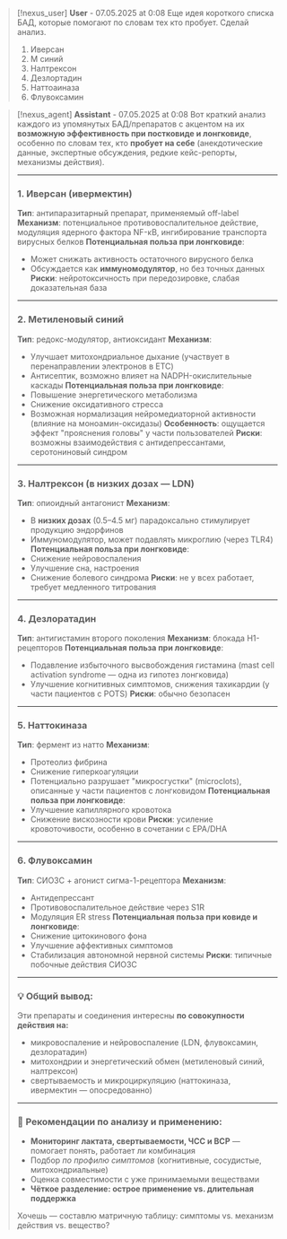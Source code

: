 >[!nexus_user] **User** - 07.05.2025 at 0:08
> Еще идея короткого списка БАД, которые помогают по словам тех кто пробует. Сделай анализ.
> 1. Иверсан 
> 2. М синий 
> 3. Налтрексон 
> 4. Дезлортадин 
> 5. Наттоаиназа
> 6. Флувоксамин
<!-- UID: d6b9ca51-c247-4c74-a3b9-9f9e56648283 -->




>[!nexus_agent] **Assistant** - 07.05.2025 at 0:08
> Вот краткий анализ каждого из упомянутых БАД/препаратов с акцентом на их **возможную эффективность при постковиде и лонгковиде**, особенно по словам тех, кто **пробует на себе** (анекдотические данные, экспертные обсуждения, редкие кейс-репорты, механизмы действия).
> 
> ---
> 
> ### **1. Иверсан (ивермектин)** 
> **Тип**: антипаразитарный препарат, применяемый off-label 
> **Механизм**: потенциальное противовоспалительное действие, модуляция ядерного фактора NF-κB, ингибирование транспорта вирусных белков 
> **Потенциальная польза при лонгковиде**: 
> - Может снижать активность остаточного вирусного белка 
> - Обсуждается как **иммуномодулятор**, но без точных данных 
> **Риски**: нейротоксичность при передозировке, слабая доказательная база
> 
> ---
> 
> ### **2. Метиленовый синий** 
> **Тип**: редокс-модулятор, антиоксидант 
> **Механизм**: 
> - Улучшает митохондриальное дыхание (участвует в перенаправлении электронов в ETC) 
> - Антисептик, возможно влияет на NADPH-окислительные каскады 
> **Потенциальная польза при лонгковиде**: 
> - Повышение энергетического метаболизма 
> - Снижение оксидативного стресса 
> - Возможная нормализация нейромедиаторной активности (влияние на моноамин-оксидазы) 
> **Особенность**: ощущается эффект "прояснения головы" у части пользователей 
> **Риски**: возможны взаимодействия с антидепрессантами, серотониновый синдром
> 
> ---
> 
> ### **3. Налтрексон (в низких дозах — LDN)** 
> **Тип**: опиоидный антагонист 
> **Механизм**: 
> - В **низких дозах** (0.5–4.5 мг) парадоксально стимулирует продукцию эндорфинов 
> - Иммуномодулятор, может подавлять микроглию (через TLR4) 
> **Потенциальная польза при лонгковиде**: 
> - Снижение нейровоспаления 
> - Улучшение сна, настроения 
> - Снижение болевого синдрома 
> **Риски**: не у всех работает, требует медленного титрования
> 
> ---
> 
> ### **4. Дезлоратадин** 
> **Тип**: антигистамин второго поколения 
> **Механизм**: блокада H1-рецепторов 
> **Потенциальная польза при лонгковиде**: 
> - Подавление избыточного высвобождения гистамина (mast cell activation syndrome — одна из гипотез лонгковида) 
> - Улучшение когнитивных симптомов, снижения тахикардии (у части пациентов с POTS) 
> **Риски**: обычно безопасен
> 
> ---
> 
> ### **5. Наттокиназа** 
> **Тип**: фермент из натто 
> **Механизм**: 
> - Протеолиз фибрина 
> - Снижение гиперкоагуляции 
> - Потенциально разрушает "микросгустки" (microclots), описанные у части пациентов с лонгковидом 
> **Потенциальная польза при лонгковиде**: 
> - Улучшение капиллярного кровотока 
> - Снижение вискозности крови 
> **Риски**: усиление кровоточивости, особенно в сочетании с EPA/DHA
> 
> ---
> 
> ### **6. Флувоксамин** 
> **Тип**: СИОЗС + агонист сигма-1-рецептора 
> **Механизм**: 
> - Антидепрессант 
> - Противовоспалительное действие через S1R 
> - Модуляция ER stress 
> **Потенциальная польза при ковиде и лонгковиде**: 
> - Снижение цитокинового фона 
> - Улучшение аффективных симптомов 
> - Стабилизация автономной нервной системы 
> **Риски**: типичные побочные действия СИОЗС
> 
> ---
> 
> ### 💡 **Общий вывод:**
> Эти препараты и соединения интересны **по совокупности действия на:**
> - микровоспаление и нейровоспаление (LDN, флувоксамин, дезлоратадин) 
> - митохондрии и энергетический обмен (метиленовый синий, налтрексон) 
> - свертываемость и микроциркуляцию (наттокиназа, ивермектин — опосредованно)
> 
> ---
> 
> ### 📌 **Рекомендации по анализу и применению:**
> - **Мониторинг лактата, свертываемости, ЧСС и ВСР** — помогает понять, работает ли комбинация 
> - Подбор *по профилю симптомов* (когнитивные, сосудистые, митохондриальные) 
> - Оценка совместимости с уже принимаемыми веществами 
> - **Чёткое разделение: острое применение vs. длительная поддержка**
> 
> Хочешь — составлю матричную таблицу: симптомы vs. механизм действия vs. вещество?
<!-- UID: b1a5f78d-44a2-4924-b208-4451f7714980 -->